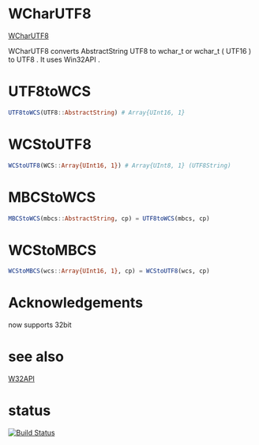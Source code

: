 WCharUTF8
=========

[WCharUTF8](https://github.com/HatsuneMiku/WCharUTF8.jl)

WCharUTF8 converts AbstractString UTF8 to wchar_t or wchar_t ( UTF16 ) to UTF8 .
It uses Win32API .


# UTF8toWCS

```julia
UTF8toWCS(UTF8::AbstractString) # Array{UInt16, 1}
```


# WCStoUTF8

```julia
WCStoUTF8(WCS::Array{UInt16, 1}) # Array{UInt8, 1} (UTF8String)
```


# MBCStoWCS

```julia
MBCStoWCS(mbcs::AbstractString, cp) = UTF8toWCS(mbcs, cp)
```


# WCStoMBCS

```julia
WCStoMBCS(wcs::Array{UInt16, 1}, cp) = WCStoUTF8(wcs, cp)
```


# Acknowledgements

now supports 32bit


# see also

[W32API](https://github.com/HatsuneMiku/W32API.jl)

# status

[![Build Status](https://travis-ci.org/HatsuneMiku/WCharUTF8.jl.svg?branch=master)](https://travis-ci.org/HatsuneMiku/WCharUTF8.jl)
